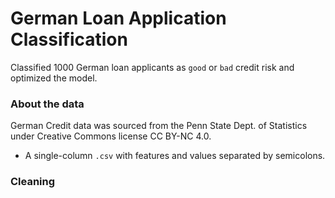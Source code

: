 # German Loan Application Classification
Classified 1000 German loan applicants as ```good``` or ```bad``` credit risk and optimized the model.

### About the data
German Credit data was sourced from the Penn State Dept. of Statistics under Creative Commons license CC BY-NC 4.0.
* A single-column ```.csv``` with features and values separated by semicolons.

### Cleaning
